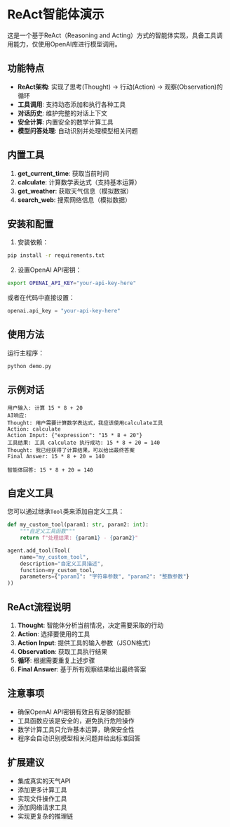 # ReAct智能体演示

这是一个基于ReAct（Reasoning and Acting）方式的智能体实现，具备工具调用能力，仅使用OpenAI库进行模型调用。

## 功能特点

- **ReAct架构**: 实现了思考(Thought) → 行动(Action) → 观察(Observation)的循环
- **工具调用**: 支持动态添加和执行各种工具
- **对话历史**: 维护完整的对话上下文
- **安全计算**: 内置安全的数学计算工具
- **模型问答处理**: 自动识别并处理模型相关问题

## 内置工具

1. **get_current_time**: 获取当前时间
2. **calculate**: 计算数学表达式（支持基本运算）
3. **get_weather**: 获取天气信息（模拟数据）
4. **search_web**: 搜索网络信息（模拟数据）

## 安装和配置

1. 安装依赖：
```bash
pip install -r requirements.txt
```

2. 设置OpenAI API密钥：
```bash
export OPENAI_API_KEY="your-api-key-here"
```

或者在代码中直接设置：
```python
openai.api_key = "your-api-key-here"
```

## 使用方法

运行主程序：
```bash
python demo.py
```

## 示例对话

```
用户输入: 计算 15 * 8 + 20
AI响应: 
Thought: 用户需要计算数学表达式，我应该使用calculate工具
Action: calculate
Action Input: {"expression": "15 * 8 + 20"}
工具结果: 工具 calculate 执行成功: 15 * 8 + 20 = 140
Thought: 我已经获得了计算结果，可以给出最终答案
Final Answer: 15 * 8 + 20 = 140

智能体回答: 15 * 8 + 20 = 140
```

## 自定义工具

您可以通过继承`Tool`类来添加自定义工具：

```python
def my_custom_tool(param1: str, param2: int):
    """自定义工具函数"""
    return f"处理结果: {param1} - {param2}"

agent.add_tool(Tool(
    name="my_custom_tool",
    description="自定义工具描述",
    function=my_custom_tool,
    parameters={"param1": "字符串参数", "param2": "整数参数"}
))
```

## ReAct流程说明

1. **Thought**: 智能体分析当前情况，决定需要采取的行动
2. **Action**: 选择要使用的工具
3. **Action Input**: 提供工具的输入参数（JSON格式）
4. **Observation**: 获取工具执行结果
5. **循环**: 根据需要重复上述步骤
6. **Final Answer**: 基于所有观察结果给出最终答案

## 注意事项

- 确保OpenAI API密钥有效且有足够的配额
- 工具函数应该是安全的，避免执行危险操作
- 数学计算工具只允许基本运算，确保安全性
- 程序会自动识别模型相关问题并给出标准回答

## 扩展建议

- 集成真实的天气API
- 添加更多计算工具
- 实现文件操作工具
- 添加网络请求工具
- 实现更复杂的推理链 